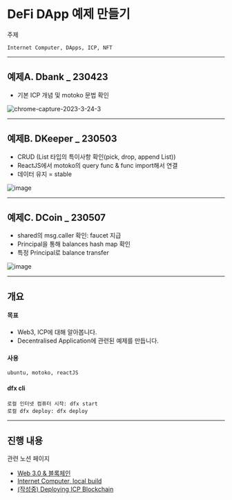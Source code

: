 # DeFi DApp 예제 만들기

주제
```
Internet Computer, DApps, ICP, NFT
```

---

## 예제A. Dbank _ 230423
- 기본 ICP 개념 및 motoko 문법 확인

![chrome-capture-2023-3-24-3](https://user-images.githubusercontent.com/94776135/233849008-37c78d49-bfde-4ac4-bdf0-250ba4bd8e0c.gif)

---

## 예제B. DKeeper _ 230503
- CRUD (List 타입의 특이사항 확인(pick, drop, append List))
- ReactJS에서 motoko의 query func & func import해서 연결
- 데이터 유지 = stable

![image](https://user-images.githubusercontent.com/94776135/236684438-77d74e02-6322-413f-960d-0c3c7a28bac7.png)

---

## 예제C. DCoin _ 230507
- shared의 msg.caller 확인: faucet 지급
- Principal을 통해 balances hash map 확인
- 특정 Principal로 balance transfer

![image](https://github.com/dusunax/dapp/assets/94776135/7da4213c-3f55-4a7b-a91d-0ff8672a61f8)


---

## 개요

#### 목표
- Web3, ICP에 대해 알아봅니다.
- Decentralised Application에 관련된 예제를 만듭니다.

#### 사용
```
ubuntu, motoko, reactJS
```

#### dfx cli
```
로컬 인터넷 컴퓨터 시작: dfx start
로컬 dfx deploy: dfx deploy
```

---

## 진행 내용

관련 노션 페이지
- [Web 3.0 & 블록체인](https://www.notion.so/Web-3-0-559b514448d24fd88a9d85501f711c2f)
- [Internet Computer, local build](https://www.notion.so/Internet-Computer-local-build-b2ab6664518a4a6597ffc46d60cf632a)
- [(작성중) Deploying ICP Blockchain](https://www.notion.so/Deploying-ICP-Blockchain-321138d7edf74b439f3795a484b73dc7)
